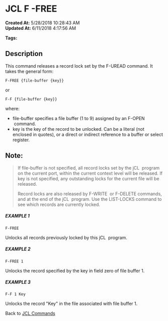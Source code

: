 # JCL F -FREE

**Created At:** 5/28/2018 10:28:43 AM  
**Updated At:** 6/11/2018 4:17:56 AM  

**Tags:**
<badge text='unlock' vertical='middle' />
<badge text='buffer' vertical='middle' />
<badge text='free' vertical='middle' />
<badge text='jcl' vertical='middle' />

## Description 

This command releases a record lock set by the F-UREAD command. It takes the general form:

```
F-FREE {file-buffer {key}}
```

or

```
F-F {file-buffer {key}} 
```

where:

- file-buffer specifies a file buffer (1 to 9) assigned by an F-OPEN  command.
- key is the key of the record to be unlocked. Can be a literal (not enclosed in quotes), or a direct or indirect reference to a buffer or select register.




## Note: 


> If file-buffer is not specified, all record locks set by the jCL  program on the current port, within the current context level will be released. If key is not specified, any outstanding locks for the current file will be released.
> 
> Record locks are also released by F-WRITE  or F-DELETE commands, and at the end of the jCL  program. Use the LIST-LOCKS command to see which records are currently locked.




##### EXAMPLE 1

```
F-FREE
```

Unlocks all records previously locked by this jCL  program.



##### EXAMPLE 2

```
F-FREE 1
```

Unlocks the record specified by the key in field zero of file buffer 1.



##### EXAMPLE 3

```
F-F 1 Key
```

Unlocks the record "Key" in the file associated with file buffer 1.



Back to [JCL Commands](jcl-commands)




